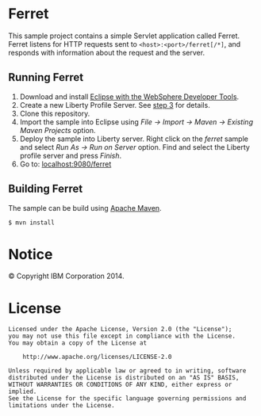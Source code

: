 Ferret
======

This sample project contains a simple Servlet application called Ferret. Ferret listens for HTTP requests sent to `<host>:<port>/ferret[/*]`, and responds with information about the request and the server.

## Running Ferret

1. Download and install [Eclipse with the WebSphere Developer Tools](https://developer.ibm.com/wasdev/downloads/liberty-profile-using-eclipse/).
2. Create a new Liberty Profile Server. See [step 3](https://developer.ibm.com/wasdev/downloads/liberty-profile-using-eclipse/) for details.
3. Clone this repository.
4. Import the sample into Eclipse using *File -> Import -> Maven -> Existing Maven Projects* option.
5. Deploy the sample into Liberty server. Right click on the *ferret* sample and select *Run As -> Run on Server* option. Find and select the Liberty profile server and press *Finish*. 
6. Go to: [localhost:9080/ferret](localhost:9080/ferret)

## Building Ferret

The sample can be build using [Apache Maven](http://maven.apache.org/).

```bash
$ mvn install
```

# Notice

© Copyright IBM Corporation 2014.

# License

```text
Licensed under the Apache License, Version 2.0 (the "License");
you may not use this file except in compliance with the License.
You may obtain a copy of the License at

    http://www.apache.org/licenses/LICENSE-2.0

Unless required by applicable law or agreed to in writing, software
distributed under the License is distributed on an "AS IS" BASIS,
WITHOUT WARRANTIES OR CONDITIONS OF ANY KIND, either express or implied.
See the License for the specific language governing permissions and
limitations under the License.
````

